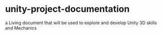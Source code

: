 # unity-project-documentation
a Living document that will be used to explore and develop Unity 3D skills and Mechanics
